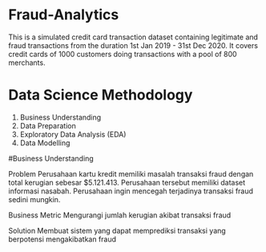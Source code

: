 # Fraud-Analytics

This is a simulated credit card transaction dataset containing legitimate and fraud transactions from the duration 1st Jan 2019 - 31st Dec 2020. It covers credit cards of 1000 customers doing transactions with a pool of 800 merchants.

# Data Science Methodology

1. Business Understanding
2. Data Preparation
3. Exploratory Data Analysis (EDA)
4. Data Modelling

#Business Understanding

Problem Perusahaan kartu kredit memiliki masalah transaksi fraud dengan total kerugian sebesar $5.121.413. Perusahaan tersebut memiliki dataset informasi nasabah. Perusahaan ingin mencegah terjadinya transaksi fraud sedini mungkin.

Business Metric Mengurangi jumlah kerugian akibat transaksi fraud

Solution Membuat sistem yang dapat memprediksi transaksi yang berpotensi mengakibatkan fraud
